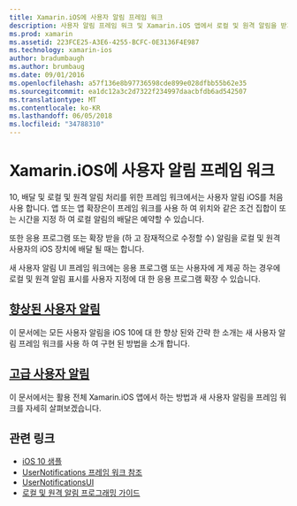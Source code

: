 ```yaml
---
title: Xamarin.iOS에 사용자 알림 프레임 워크
description: 사용자 알림 프레임 워크 및 Xamarin.iOS 앱에서 로컬 및 원격 알림을 받거나 보내기 위해 사용 하는 방법에 설명 하는 문서에 연결 되어 있습니다.
ms.prod: xamarin
ms.assetid: 223FCE25-A3E6-4255-BCFC-0E3136F4E987
ms.technology: xamarin-ios
author: bradumbaugh
ms.author: brumbaug
ms.date: 09/01/2016
ms.openlocfilehash: a57f136e8b97736598cde899e028dfbb55b62e35
ms.sourcegitcommit: ea1dc12a3c2d7322f234997daacbfdb6ad542507
ms.translationtype: MT
ms.contentlocale: ko-KR
ms.lasthandoff: 06/05/2018
ms.locfileid: "34788310"
---
```

# <a name="user-notifications-framework-in-xamarinios"></a>Xamarin.iOS에 사용자 알림 프레임 워크

10, 배달 및 로컬 및 원격 알림 처리를 위한 프레임 워크에서는 사용자 알림 iOS를 처음 사용 합니다. 앱 또는 앱 확장은이 프레임 워크를 사용 하 여 위치와 같은 조건 집합이 또는 시간을 지정 하 여 로컬 알림의 배달은 예약할 수 있습니다.

또한 응용 프로그램 또는 확장 받을 (하 고 잠재적으로 수정할 수) 알림을 로컬 및 원격 사용자의 iOS 장치에 배달 될 때는 합니다.

새 사용자 알림 UI 프레임 워크에는 응용 프로그램 또는 사용자에 게 제공 하는 경우에 로컬 및 원격 알림 표시를 사용자 지정에 대 한 응용 프로그램 확장 수 있습니다.

## <a name="enhanced-user-notificationsiosplatformuser-notificationsenhanced-user-notificationsmd"></a>[향상된 사용자 알림](~/ios/platform/user-notifications/enhanced-user-notifications.md)

이 문서에는 모든 사용자 알림을 iOS 10에 대 한 향상 된와 간략 한 소개는 새 사용자 알림 프레임 워크를 사용 하 여 구현 된 방법을 소개 합니다.

## <a name="advanced-user-notificationsiosplatformuser-notificationsadvanced-user-notificationsmd"></a>[고급 사용자 알림](~/ios/platform/user-notifications/advanced-user-notifications.md)

이 문서에서는 활용 전체 Xamarin.iOS 앱에서 하는 방법과 새 사용자 알림을 프레임 워크를 자세히 살펴보겠습니다.

## <a name="related-links"></a>관련 링크

- [iOS 10 샘플](https://developer.xamarin.com/samples/ios/iOS10/)
- [UserNotifications 프레임 워크 참조](https://developer.apple.com/reference/usernotifications)
- [UserNotificationsUI](https://developer.apple.com/reference/usernotificationsui)
- [로컬 및 원격 알림 프로그래밍 가이드](https://developer.apple.com/library/prerelease/content/documentation/NetworkingInternet/Conceptual/RemoteNotificationsPG/Chapters/Introduction.html)
